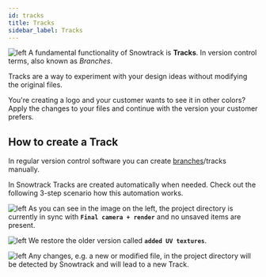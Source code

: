 ```yaml
---
id: tracks
title: Tracks
sidebar_label: Tracks
---
```


<div className="block">

![left](/img/tracks.png) A fundamental functionality of Snowtrack is **Tracks**. In version control terms, also known as *Branches*.

Tracks are a way to experiment with your design ideas without modifying the original files.

You're creating a logo and your customer wants to see it in other colors? Apply the changes to your files and continue with the version your customer prefers.

</div>

## How to create a Track

In regular version control software you can create [branches](terminology.md#track-or-branch)/tracks manually.

In Snowtrack Tracks are created automatically when needed. Check out the following 3-step scenario how this automation works.

<div className="block">

![left](/img/track-create-1.png) As you can see in the image on the left, the project directory is currently in sync with **`Final camera + render`** and no unsaved items are present.

</div>

<div className="block">

![left](/img/track-create-2.png) We restore the older version called **`added UV textures`**.

</div>

<div className="block">

![left](/img/track-create-3.png) Any changes, e.g. a new or modified file, in the project directory will be detected by Snowtrack and will lead to a new Track.

</div>
